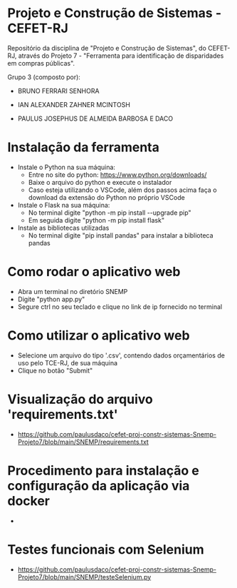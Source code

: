 # Projeto e Construção de Sistemas - CEFET-RJ
Repositório da disciplina de "Projeto e Construção de Sistemas", do CEFET-RJ, através do Projeto 7 - "Ferramenta para identificação de disparidades em compras públicas".

Grupo 3 (composto por):

- BRUNO FERRARI SENHORA

- IAN ALEXANDER ZAHNER MCINTOSH

- PAULUS JOSEPHUS DE ALMEIDA BARBOSA E DACO



# Instalação da ferramenta
- Instale o Python na sua máquina:
    - Entre no site do python: https://www.python.org/downloads/
    - Baixe o arquivo do python e execute o instalador
    - Caso esteja utilizando o VSCode, além dos passos acima faça o download da extensão do Python no próprio VSCode
- Instale o Flask na sua máquina:
    - No terminal digite "python -m pip install --upgrade pip"
    - Em seguida digite "python -m pip install flask"
- Instale as bibliotecas utilizadas
    - No terminal digite "pip install pandas" para instalar a biblioteca pandas
    

# Como rodar o aplicativo web
- Abra um terminal no diretório SNEMP
- Digite "python app.py"
- Segure ctrl no seu teclado e clique no link de ip fornecido no terminal


# Como utilizar o aplicativo web
- Selecione um arquivo do tipo '.csv', contendo dados orçamentários de uso pelo TCE-RJ, de sua máquina
- Clique no botão "Submit"

# Visualização do arquivo 'requirements.txt'
- https://github.com/paulusdaco/cefet-proj-constr-sistemas-Snemp-Projeto7/blob/main/SNEMP/requirements.txt


# Procedimento para instalação e configuração da aplicação via docker
-

# Testes funcionais com Selenium
- https://github.com/paulusdaco/cefet-proj-constr-sistemas-Snemp-Projeto7/blob/main/SNEMP/testeSelenium.py
